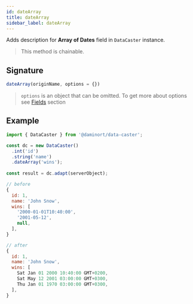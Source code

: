 ```yaml
---
id: dateArray
title: dateArray
sidebar_label: dateArray
---
```


Adds description for **Array of Dates** field in `DataCaster` instance.

> This method is chainable.

## Signature

```javascript
dateArray(originName, options = {})
```

> `options` is an object that can be omitted. To get more about options see [Fields](basics#fields) section

## Example

```javascript
import { DataCaster } from '@daminort/data-caster';

const dc = new DataCaster()
  .int('id')
  .string('name')
  .dateArray('wins');
	
const result = dc.adapt(serverObject);
```

```javascript
// before
{
  id: 1,
  name: 'John Snow',
  wins: [
    '2000-01-01T10:40:00',
    '2001-05-12',
    null,
  ],
}

// after
{
  id: 1,
  name: 'John Snow',
  wins: [
    Sat Jan 01 2000 10:40:00 GMT+0200,
    Sat May 12 2001 03:00:00 GMT+0300,
    Thu Jan 01 1970 03:00:00 GMT+0300,
  ],
}
```
